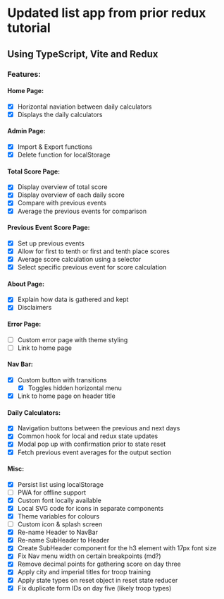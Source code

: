 # Updated list app from prior redux tutorial
## Using TypeScript, Vite and Redux

### Features: 

#### Home Page: 
- [x] Horizontal naviation between daily calculators 
- [x] Displays the daily calculators

#### Admin Page: 
- [x] Import & Export functions 
- [x] Delete function for localStorage

#### Total Score Page: 
- [x] Display overview of total score
- [x] Display overview of each daily score
- [x] Compare with previous events
- [x] Average the previous events for comparison

#### Previous Event Score Page: 
- [x] Set up previous events
- [x] Allow for first to tenth or first and tenth place scores
- [x] Average score calculation using a selector
- [x] Select specific previous event for score calculation
 
#### About Page: 
- [x] Explain how data is gathered and kept 
- [x] Disclaimers 

#### Error Page: 
- [ ] Custom error page with theme styling
- [ ] Link to home page

#### Nav Bar: 
- [x] Custom button with transitions 
  -  [x] Toggles hidden horizontal menu
- [x] Link to home page on header title 

#### Daily Calculators: 
- [x] Navigation buttons between the previous and next days 
- [x] Common hook for local and redux state updates
- [x] Modal pop up with confirmation prior to state reset
- [x] Fetch previous event averages for the output section

#### Misc:
- [x] Persist list using localStorage
- [ ] PWA for offline support
- [x] Custom font locally available 
- [x] Local SVG code for icons in separate components
- [x] Theme variables for colours
- [ ] Custom icon & splash screen
- [x] Re-name Header to NavBar
- [x] Re-name SubHeader to Header
- [x] Create SubHeader component for the h3 element with 17px font size
- [x] Fix Nav menu width on certain breakpoints (md?)
- [x] Remove decimal points for gathering score on day three
- [x] Apply city and imperial titles for troop training 
- [x] Apply state types on reset object in reset state reducer 
- [x] Fix duplicate form IDs on day five (likely troop types)